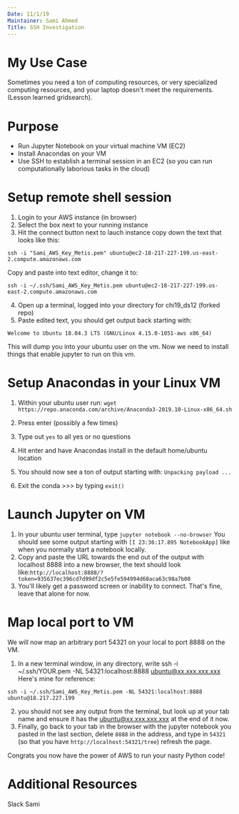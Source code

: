 ```yaml
---
Date: 11/1/19
Maintainer: Sami Ahmed
Title: SSH Investigation
---
```


# My Use Case

Sometimes you need a ton of computing resources, or very specialized computing resources, and your laptop doesn't meet the requirements. (Lesson learned gridsearch).

# Purpose
- Run Jupyter Notebook on your virtual machine VM (EC2)
- Install Anacondas on your VM
- Use SSH to establish a  terminal session in an EC2 (so you can run computationally laborious tasks in the cloud)

# Setup remote shell session
1. Login to your AWS instance (in browser)
2. Select the box next to your running instance
3. Hit the connect button next to lauch instance copy down the text that looks like this:

`ssh -i "Sami_AWS_Key_Metis.pem" ubuntu@ec2-18-217-227-199.us-east-2.compute.amazonaws.com`

Copy and paste into text editor, change it to:

`ssh -i ~/.ssh/Sami_AWS_Key_Metis.pem ubuntu@ec2-18-217-227-199.us-east-2.compute.amazonaws.com`

4. Open up a terminal, logged into your directory for chi19_ds12 (forked repo)
5. Paste edited text, you should get output back starting with:

`Welcome to Ubuntu 18.04.3 LTS (GNU/Linux 4.15.0-1051-aws x86_64)`

 This will dump you into your ubuntu user on the vm. Now we need to install things that enable jupyter to run on this vm.

# Setup Anacondas in your Linux VM
1. Within your ubuntu user run:
`wget https://repo.anaconda.com/archive/Anaconda3-2019.10-Linux-x86_64.sh`

2. Press enter (possibly a few times)
3. Type out `yes` to all yes or no questions
4. Hit enter and have Anacondas install in the default home/ubuntu location
5. You should now see a ton of output starting with:
`Unpacking payload ...`
6. Exit the conda >>> by typing `exit()`

# Launch Jupyter on VM
1.  In your ubuntu user terminal, type `jupyter notebook --no-browser`
You should see some output starting with `[I 23:36:17.895 NotebookApp]` like when you normally start a notebook locally.
2. Copy and paste the URL towards the end out of the output with localhost 8888 into a new browser, the text should look like:`http://localhost:8888/?token=935637ec396cd7d99df2c5e5fe594994d68aca63c98a7b00
`
3. You'll likely get a password screen or inability to connect. That's fine, leave that alone for now.

# Map local port to VM
We will now map an arbitrary port 54321 on your local to port 8888 on the VM.

1. In a new terminal window, in any directory, write
ssh -i ~/.ssh/YOUR.pem -NL 54321:localhost:8888 ubuntu@xx.xxx.xxx.xxx
Here's mine for reference:

`ssh -i ~/.ssh/Sami_AWS_Key_Metis.pem -NL 54321:localhost:8888 ubuntu@18.217.227.199`

2. you should not see any output from the terminal, but look up at your tab name and ensure it has the ubuntu@xx.xxx.xxx.xxx at the end of it now.
3. Finally, go back to your tab in the browser with the jupyter notebook you pasted in the last section, delete `8888` in the address, and type in `54321` (so that you have `http://localhost:54321/tree`) refresh the page.

Congrats you now have the power of AWS to run your nasty Python code!

# Additional Resources
Slack Sami
